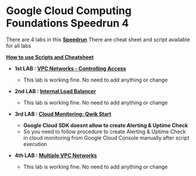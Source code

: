 # Google Cloud Computing Foundations Speedrun 4

There are 4 labs in this [**Speedrun**](https://google.qwiklabs.com/games/1032)
There are cheat sheet and script available for all labs

**[How to use Scripts and Cheatsheet](/HOW-TO.md)**

 - **1st LAB : [VPC Networks - Controlling Access](https://www.qwiklabs.com/focuses/1231?parent=catalog)**
	 - This lab is working fine. No need to add anything or change

- **2nd LAB : [Internal Load Balancer](https://www.qwiklabs.com/focuses/1910?parent=catalog)**
	- This lab is working fine. No need to add anything or change

- **3rd LAB : [Cloud Monitoring: Qwik Start](https://www.qwiklabs.com/focuses/10599?parent=catalog)**
	- **Google Cloud SDK doesnt allow to create Alerting & Uptime Check**
 	- So you need to follow procedure to create Alerting & Uptime Check in cloud monitoring from Google Cloud Console manually after script execution 

- **4th LAB : [Multiple VPC Networks](https://www.qwiklabs.com/focuses/1230?parent=catalog)**
	- This lab is working fine. No need to add anything or change